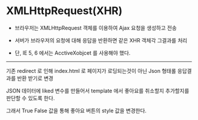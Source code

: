 # XMLHttpRequest(XHR)

- 브라우저는 XMLHttpRequest 객체를 이용하여 Ajax 요청을 생성하고 전송
- 서버가 브라우저의 요청에 대해 응답을 반환하면 같은 XHR 객체각 그결과를 처리

- 단, IE 5, 6 에서는 AcctiveXobjcet 를 사용해야 했다.

-----------

기존 redirect 로 인해 index.html 로 페이지가 로딩되는것이 아닌 Json 형태롤 응답결과를 반환 받기로 변경

JSON 데이터에 liked 변수를 만들어서 template 에서 좋아요를 취소할지 추가할지를 판단할 수 있도록 한다.

그래서 True False 값을 통해 좋아요 버튼의 style 값을 변경한다.

